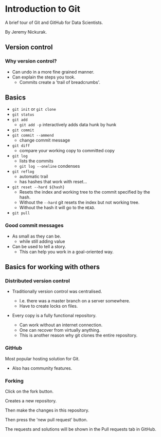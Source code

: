 # Introduction to Git

A brief tour of Git and GitHub for Data Scientists.

By Jeremy Nickurak.

## Version control

### Why version control?

* Can undo in a more fine grained manner.
* Can explain the steps you took.
	* Commits create a 'trail of breadcrumbs'.

## Basics

* `git init` or `git clone`
* `git status`
* `git add`
	* `git add -p` interactively adds data hunk by hunk
* `git commit`
* `git commit --ammend`
	* change commit message
* `git diff`
	* compare your working copy to committed copy
* `git log`
	* lists the commits
	* `git log --oneline` condenses
* `git reflog`
	* automatic trail
	* has hashes that work with reset...
* `git reset --hard ${hash}`
	* Resets the index and working tree to the commit specified by the hash.
	* Without the `--hard` git resets the index but not working tree.
	* Without the hash it will go to the `HEAD`.
* `git pull`

### Good commit messages

* As small as they can be.
	* while still adding value
* Can be used to tell a story.
	* This can help you work in a goal-oriented way.

## Basics for working with others

### Distributed version control

* Traditionally version control was centralised.
	* I.e. there was a master branch on a server somewhere.
	* Have to create locks on files.
 
* Every copy is a fully functional repository.
	* Can work without an internet connection.
	* One can recover from virtually anything.
	* This is another reason why git clones the entire repository.

### GitHub 

Most popular hosting solution for Git.
* Also has community features.

### Forking

Click on the fork button.

Creates a new repository.

Then make the changes in this repository.

Then press the 'new pull request' button.

The requests and solutions will be shown in the Pull requests tab in GitHub.